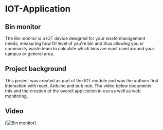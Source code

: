 # IOT-Application

## Bin monitor
The Bin monitor is a IOT device designed for your waste management needs, measuring how fill level of you're bin and thus allowing you or community waste team to calculate which bins are most used around your campus or general area.

## Project background  
This project was created as part of the IOT module and was the authors first interaction with react, Arduino and pub nub. The video below documents this and the creation of the overall application in use as well as web monitoring.

## Video  
[![Bin monitor](https://www.youtube.com/watch?v=p7mcFBUQZxM&feature=youtu.be&fbclid=IwAR3p-SuI6OSPYBiCpUrVfnmo1bPMH4uB9Gm-Fa32M13m1ERIrg5UeQqQKIE)]
